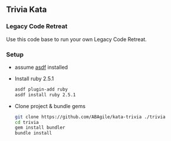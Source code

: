 ## Trivia Kata

### Legacy Code Retreat

Use this code base to run your own Legacy Code Retreat.

### Setup

- assume [asdf](https://github.com/asdf-vm/asdf) installed

- Install ruby 2.5.1

  ```bash
  asdf plugin-add ruby
  asdf install ruby 2.5.1
  ```

- Clone project & bundle gems

  ```bash
  git clone https://github.com/ABAgile/kata-trivia ./trivia
  cd trivia
  gem install bundler
  bundle install
  ```
